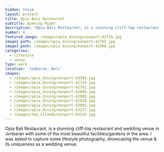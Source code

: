 ```yaml
---
hidden: false
layout: project
title: Opia Bali Restaurant
subtitle: Opening Night
description: "Opia Bali Restaurant, is a stunning cliff-top restaurant and wedding venue in Jimbaran with some of the most beautiful facilities/gardens in the area.\_I was asked to capture some lifestyle photography,\_showcasing the venue & its uniqueness\_as a wedding venue."
number: 4
featured_image: /images/opia_dining/eonport-42729.jpg
image2_path: /images/opia_dining/eonport-42782.jpg
image3_path: /images/opia_dining/eonport-42908.jpg
categories:
  - lifestyle
  - venue
type: work
location: 'Jimbaran, Bali'
images:
  - /images/opia_dining/eonport-43394.jpg
  - /images/opia_dining/eonport-42729.jpg
  - /images/opia_dining/eonport-42782.jpg
  - /images/opia_dining/eonport-42899.jpg
  - /images/opia_dining/eonport-42908.jpg
  - /images/opia_dining/eonport-42928.jpg
  - /images/opia_dining/eonport-43005.jpg
  - /images/opia_dining/eonport-43217.jpg
  - /images/two_islands/eonport-43335.jpg
---
```


Opia Bali Restaurant, is a stunning cliff-top restaurant and wedding venue in Jimbaran with some of the most beautiful facilities/gardens in the area. I was asked to capture some lifestyle photography, showcasing the venue & its uniqueness as a wedding venue.
